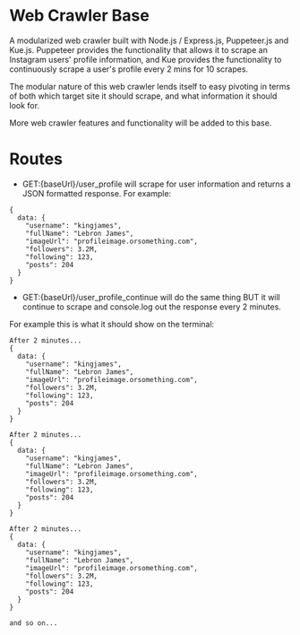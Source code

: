 # Web Crawler Base

A modularized web crawler built with Node.js / Express.js, Puppeteer.js and Kue.js. Puppeteer provides the functionality that allows it to scrape an Instagram users' profile information,
and Kue provides the functionality to continuously scrape a user's profile every 2 mins for 10 scrapes.

The modular nature of this web crawler lends itself to easy pivoting in terms of both which target site it should scrape, and what information it should look for.

More web crawler features and functionality will be added to this base.

# Routes

- GET:{baseUrl}/user_profile will scrape for user information and returns a JSON formatted response. For example:

```
{
  data: {
    "username": "kingjames",
    "fullName": "Lebron James",
    "imageUrl": "profileimage.orsomething.com",
    "followers": 3.2M,
    "following": 123,
    "posts": 204
  }
}
```

- GET:{baseUrl}/user_profile_continue will do the same thing BUT it will continue to scrape and console.log out the response every 2 minutes.

For example this is what it should show on the terminal:

```
After 2 minutes...
{
  data: {
    "username": "kingjames",
    "fullName": "Lebron James",
    "imageUrl": "profileimage.orsomething.com",
    "followers": 3.2M,
    "following": 123,
    "posts": 204
  }
}

After 2 minutes...
{
  data: {
    "username": "kingjames",
    "fullName": "Lebron James",
    "imageUrl": "profileimage.orsomething.com",
    "followers": 3.2M,
    "following": 123,
    "posts": 204
  }
}

After 2 minutes...
{
  data: {
    "username": "kingjames",
    "fullName": "Lebron James",
    "imageUrl": "profileimage.orsomething.com",
    "followers": 3.2M,
    "following": 123,
    "posts": 204
  }
}

and so on...
```
